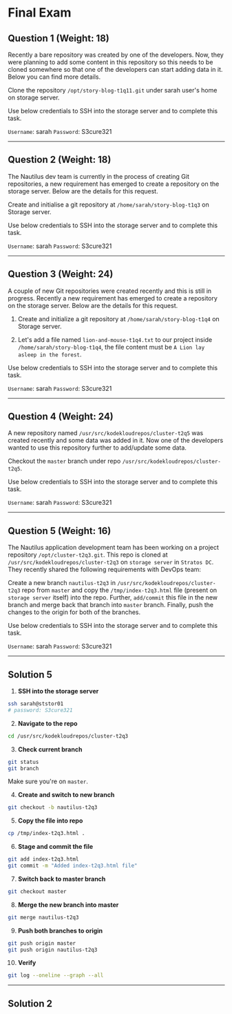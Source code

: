 # Final Exam

## Question 1 (Weight: 18)

Recently a bare repository was created by one of the developers. Now, they were planning to add some content in this repository so this needs to be cloned somewhere so that one of the developers can start adding data in it. Below you can find more details.

Clone the repository `/opt/story-blog-t1q11.git` under sarah user's home on storage server.

Use below credentials to SSH into the storage server and to complete this task.

`Username`: sarah
`Password`: S3cure321

---

## Question 2 (Weight: 18)

The Nautilus dev team is currently in the process of creating Git repositories, a new requirement has emerged to create a repository on the storage server. Below are the details for this request.

Create and initialise a git repository at `/home/sarah/story-blog-t1q3` on Storage server.

Use below credentials to SSH into the storage server and to complete this task.

`Username`: sarah
`Password`: S3cure321

---

## Question 3 (Weight: 24)

A couple of new Git repositories were created recently and this is still in progress. Recently a new requirement has emerged to create a repository on the storage server. Below are the details for this request.


1. Create and initialize a git repository at `/home/sarah/story-blog-t1q4` on Storage server.

2. Let's add a file named `lion-and-mouse-t1q4.txt` to our project inside `/home/sarah/story-blog-t1q4`, the file content must be `A Lion lay asleep in the forest`.

Use below credentials to SSH into the storage server and to complete this task.

`Username`: sarah
`Password`: S3cure321

---

## Question 4 (Weight: 24)

A new repository named `/usr/src/kodekloudrepos/cluster-t2q5` was created recently and some data was added in it. Now one of the developers wanted to use this repository further to add/update some data.


Checkout the `master` branch under repo `/usr/src/kodekloudrepos/cluster-t2q5`.

Use below credentials to SSH into the storage server and to complete this task.

`Username`: sarah
`Password`: S3cure321

---

## Question 5 (Weight: 16)

The Nautilus application development team has been working on a project repository `/opt/cluster-t2q3.git`. This repo is cloned at `/usr/src/kodekloudrepos/cluster-t2q3` on `storage server` in `Stratos DC`. They recently shared the following requirements with DevOps team:


Create a new branch `nautilus-t2q3` in `/usr/src/kodekloudrepos/cluster-t2q3` repo from `master` and copy the `/tmp/index-t2q3.html` file (present on `storage server` itself) into the repo. Further, `add/commit` this file in the new branch and merge back that branch into `master` branch. Finally, push the changes to the origin for both of the branches.

Use below credentials to SSH into the storage server and to complete this task.

`Username`: sarah
`Password`: S3cure321


---

## Solution 5

1. **SSH into the storage server**

```bash
ssh sarah@ststor01
# password: S3cure321
```

2. **Navigate to the repo**

```bash
cd /usr/src/kodekloudrepos/cluster-t2q3
```

3. **Check current branch**

```bash
git status
git branch
```
Make sure you're on `master`.

4. **Create and switch to new branch**

```bash
git checkout -b nautilus-t2q3
```

5. **Copy the file into repo**

```bash
cp /tmp/index-t2q3.html .
```

6. **Stage and commit the file**

```bash
git add index-t2q3.html
git commit -m "Added index-t2q3.html file"
```

7. **Switch back to master branch**

```bash
git checkout master
```

8. **Merge the new branch into master**

```bash
git merge nautilus-t2q3
```

9. **Push both branches to origin**

```bash
git push origin master
git push origin nautilus-t2q3
```

10. **Verify**

```bash
git log --oneline --graph --all
```

---

## Solution 2
